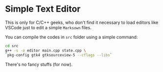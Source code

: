 # Simple Text Editor

This is only for C/C++ geeks, who don't find it necessary to load editors like VSCode just to edit a simple `Marksown` files.

You can compile the codes in `src` folder using a simple command:

```bash
cd src
g++ -s -o editor main.cpp state.cpp \
`pkg-config gtk4 gtksourceview-5 --cflags --libs`
```

There's no fancy stuffs (for now).

